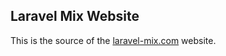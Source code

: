 ## Laravel Mix Website

This is the source of the [laravel-mix.com](https://laravel-mix.com) website.
